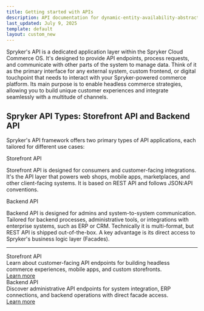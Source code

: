 ```yaml
---
title: Getting started with APIs
description: API documentation for dynamic-entity-availability-abstracts.
last_updated: July 9, 2025
template: default
layout: custom_new
---
```


<div class="content_box">

Spryker's API is a dedicated application layer within the Spryker Cloud Commerce OS. It's designed to provide API endpoints, process requests, and communicate with other parts of the system to manage data.  Think of it as the primary interface for any external system, custom frontend, or digital touchpoint that needs to interact with your Spryker-powered commerce platform.  Its main purpose is to enable headless commerce strategies, allowing you to build unique customer experiences and integrate seamlessly with a multitude of channels.

</div>

## Spryker API Types: Storefront API and Backend API

Spryker's API framework offers two primary types of API applications, each tailored for different use cases:

<div class="grid_container">
  <div class="content_card">
    <div class="content_column">
      <div class="content_icon">
      </div>
    </div>
    <div class="content_column">
      <p class="content_title">Storefront API</p>
      <p class="content_text">Storefront API is designed for consumers and customer-facing integrations. It's the API layer that powers web shops, mobile apps, marketplaces, and other client-facing systems. It is based on REST API and follows JSON:API conventions.</p>
    </div>
  </div>
  <div class="content_card">
    <div class="content_column">
      <div class="content_icon">
      </div>
    </div>
    <div class="content_column">
      <p class="content_title">Backend API</p>
      <p class="content_text">Backend API is designed for admins and system-to-system communication. Tailored for backend processes, administrative tools, or integrations with enterprise systems, such as ERP or CRM. Technically it is multi-format, but REST API is shipped out-of-the-box. A key advantage is its direct access to Spryker's business logic layer (Facades).</p>
    </div>
  </div>
</div>

---

<div class="grid_container">
  <div class="cst_cards_2">
    <div class="cst_card">
      <div class="cst_card_title">Storefront API</div>
      <div class="cst_card_desc">Learn about customer-facing API endpoints for building headless commerce experiences, mobile apps, and custom storefronts.</div>
      <a class="cst_card_button" href="/docs/integrations/spryker-glue-api/storefront-api.html">Learn more</a>
    </div>
    <div class="cst_card">
      <div class="cst_card_title">Backend API</div>
      <div class="cst_card_desc">Discover administrative API endpoints for system integration, ERP connections, and backend operations with direct facade access.</div>
      <a class="cst_card_button" href="/docs/integrations/spryker-glue-api/backend-api/backend-api.html">Learn more</a>
    </div>
  </div>
</div>

